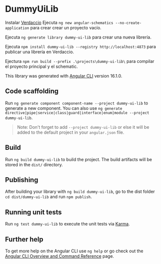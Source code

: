 # DummyUiLib

Instalar [Verdaccio](https://verdaccio.org/)
Ejecuta `ng new angular-schematics --no-create-application` para crear crear un proyecto vacío.

Ejecuta `ng generate library dummy-ui-lib` para crear una nueva librería.

Ejecuta `npm install dummy-ui-lib --registry http://localhost:4873` para publicar una librería en Verdaccio.

Ejectura `npm run build --prefix .\projects\dummy-ui-lib\` para compilar el proyecto principal y el schematic.

This library was generated with [Angular CLI](https://github.com/angular/angular-cli) version 16.1.0.

## Code scaffolding

Run `ng generate component component-name --project dummy-ui-lib` to generate a new component. You can also use `ng generate directive|pipe|service|class|guard|interface|enum|module --project dummy-ui-lib`.

> Note: Don't forget to add `--project dummy-ui-lib` or else it will be added to the default project in your `angular.json` file.

## Build

Run `ng build dummy-ui-lib` to build the project. The build artifacts will be stored in the `dist/` directory.

## Publishing

After building your library with `ng build dummy-ui-lib`, go to the dist folder `cd dist/dummy-ui-lib` and run `npm publish`.

## Running unit tests

Run `ng test dummy-ui-lib` to execute the unit tests via [Karma](https://karma-runner.github.io).

## Further help

To get more help on the Angular CLI use `ng help` or go check out the [Angular CLI Overview and Command Reference](https://angular.io/cli) page.
